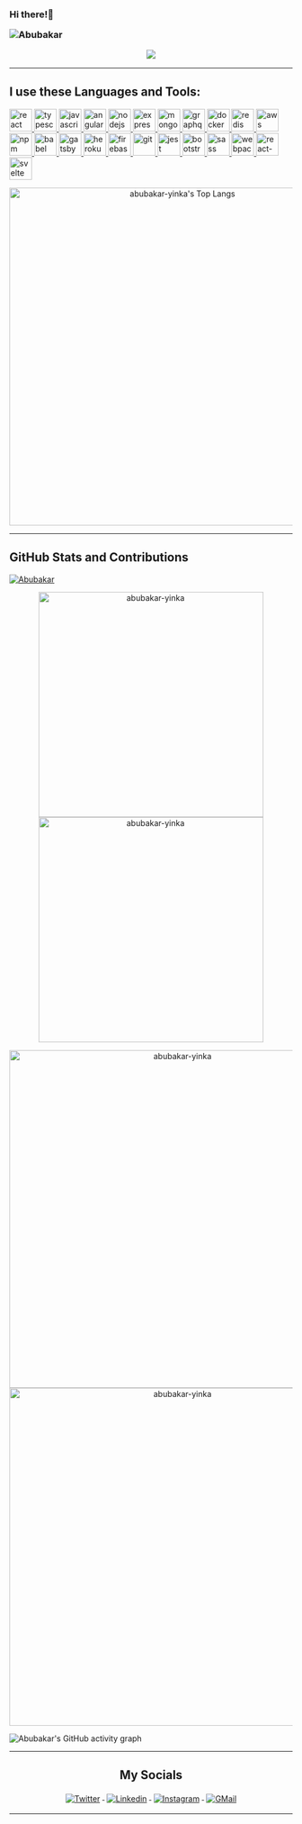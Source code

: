 <!--
**abubakar-yinka/abubakar-yinka** is a ✨ _special_ ✨ repository because its `README.md` (this file) appears on your GitHub profile.

Here are some ideas to get you started:

- 🔭 I’m currently working on ...
- 🌱 I’m currently learning ...
- 👯 I’m looking to collaborate on ...
- 🤔 I’m looking for help with ...
- 💬 Ask me about ...
- 📫 How to reach me: ...
- 😄 Pronouns: ...
- ⚡ Fun fact: ...
-->

<h3 align="center"><p align="left">Hi there!👋</p>
<p align="left"> <img src="https://komarev.com/ghpvc/?username=abubakar-yinka&label=Profile%20views&color=0e75b6&style=flat" alt="Abubakar" /> </p>
<img src="https://github-hero-readme.vercel.app/api?username=abubakar-yinka&count_private=true&show_icons=true&include_all_commits=true&linkedin=abubakar-ibrahim&twitter=Abubakar_YI_" href="https://abubakaribrahim.herokuapp.com/"/></h3>

---
## I use these Languages and Tools:
<p>
  <a href="https://reactjs.org/" target="_blank">
    <img src="https://www.vectorlogo.zone/logos/reactjs/reactjs-icon.svg" alt="react" title="react" width="40" height="40"/>
  </a>
  <a href="https://www.typescriptlang.org/" target="_blank">
    <img src="https://www.vectorlogo.zone/logos/typescriptlang/typescriptlang-icon.svg" alt="typescript" title="typescript" width="40" height="40"/>
  </a>
  <a href="https://developer.mozilla.org/en-US/docs/Web/JavaScript" target="_blank">
    <img src="https://www.vectorlogo.zone/logos/javascript/javascript-icon.svg" alt="javascript" title="javascript" width="40" height="40"/>
  </a>
  <a href="https://angular.io/" target="_blank">
    <img src="https://www.vectorlogo.zone/logos/angular/angular-icon.svg" alt="angular" title="angular" width="40" height="40"/>
  </a>
  <a href="https://nodejs.org" target="_blank">
    <img src="https://www.vectorlogo.zone/logos/nodejs/nodejs-icon.svg" alt="nodejs" title="nodejs" width="40" height="40"/>
  </a>
  <a href="https://expressjs.com" target="_blank">
    <img src="https://www.vectorlogo.zone/logos/expressjs/expressjs-icon.svg" alt="express" title="express" width="40" height="40"/>
  </a> 
  <a href="https://www.mongodb.com" target="_blank">
    <img src="https://www.vectorlogo.zone/logos/mongodb/mongodb-icon.svg" alt="mongodb" title="mongodb" width="40" height="40"/>
  </a>
  <a href="https://graphql.org" target="_blank">
    <img src="https://www.vectorlogo.zone/logos/graphql/graphql-icon.svg" alt="graphql" title="graphql" width="40" height="40"/>
  </a>
  <a href="https://www.docker.com" target="_blank">
    <img src="https://www.vectorlogo.zone/logos/docker/docker-icon.svg" alt="docker" title="docker" width="40" height="40"/>
  </a> 
  <a href="https://redis.io" target="_blank">
    <img src="https://www.vectorlogo.zone/logos/redis/redis-icon.svg" alt="redis" title="redis" width="40" height="40"/>
  </a> 
  <a href="https://aws.amazon.com" target="_blank">
    <img src="https://www.vectorlogo.zone/logos/amazon_aws/amazon_aws-icon.svg" alt="aws" title="aws" width="40" height="40"/>
  </a> 
  <a href="https://www.npmjs.com/" target="_blank">
    <img src="https://www.vectorlogo.zone/logos/npmjs/npmjs-icon.svg" alt="npm" title="npm" width="40" height="40"/>
  </a>
  <a href="https://babeljs.io/" target="_blank">
    <img src="https://www.vectorlogo.zone/logos/babeljs/babeljs-icon.svg" alt="babel" title="babel" width="40" height="40"/>
  </a> 
  <a href="https://www.gatsbyjs.com" target="_blank">
    <img src="https://www.vectorlogo.zone/logos/gatsbyjs/gatsbyjs-icon.svg" alt="gatsby" title="gatsby" width="40" height="40"/>
  </a> 
  <a href="https://heroku.com" target="_blank">
    <img src="https://www.vectorlogo.zone/logos/heroku/heroku-icon.svg" alt="heroku" title="heroku" width="40" height="40"/>
  </a> 
  <a href="https://firebase.google.com/" target="_blank">
    <img src="https://www.vectorlogo.zone/logos/firebase/firebase-icon.svg" alt="firebase" title="firebase" width="40" height="40"/>
  </a> 
  <a href="https://git-scm.com/" target="_blank">
    <img src="https://www.vectorlogo.zone/logos/git-scm/git-scm-icon.svg" alt="git" title="git" width="40" height="40"/>
  </a>
  <a href="https://jestjs.io" target="_blank">
    <img src="https://www.vectorlogo.zone/logos/jestjsio/jestjsio-icon.svg" alt="jest" title="jest" width="40" height="40"/>
  </a> 
  <a href="https://getbootstrap.com" target="_blank">
    <img src="https://www.vectorlogo.zone/logos/getbootstrap/getbootstrap-icon.svg" alt="bootstrap" title="bootstrap" width="40" height="40"/>
  </a>
  <a href="https://sass-lang.com" target="_blank">
    <img src="https://www.vectorlogo.zone/logos/sass-lang/sass-lang-icon.svg" alt="sass" title="sass" width="40" height="40"/>
  </a> 
  <a href="https://webpack.js.org" target="_blank">
    <img src="https://www.vectorlogo.zone/logos/js_webpack/js_webpack-icon.svg" alt="webpack" title="webpack" width="40" height="40"/>
  </a>
  <a href="https://reactnative.dev/" target="_blank">
    <img src="https://cdn.worldvectorlogo.com/logos/react-native-1.svg" alt="react-native" title="React Native" width="40" height="40"/>
  </a>
  <a href="https://svelte.dev/" target="_blank">
    <img src="https://cdn.worldvectorlogo.com/logos/svelte-wordmark-1.svg" alt="svelte" title="Svelte" width="40" height="40"/>
  </a>
</p>

<p align="center"><img src="https://github-readme-stats.vercel.app/api/top-langs/?username=abubakar-yinka&langs_count=8&layout=compact&theme=radical&count_private=true" alt="abubakar-yinka's Top Langs" width="600" /></p>

---
## GitHub Stats and Contributions
<p align="left"> <a href="https://github.com/ryo-ma/github-profile-trophy"><img src="https://github-profile-trophy.vercel.app/?username=abubakar-yinka" alt="Abubakar" /></a> </p>
<p align="center"><img src="https://github-readme-stats.vercel.app/api?username=abubakar-yinka&count_private=true&show_icons=true&theme=radical" alt="abubakar-yinka" width="400" />
<img src="http://github-readme-streak-stats.herokuapp.com?user=abubakar-yinka&count_private=true&show_icons=true&include_all_commits=true&theme=radical&hide_border=false" alt ="abubakar-yinka" width="400" />
</p>

[comment]: <> ([![trophy]&#40;https://github-profile-trophy.vercel.app/?username=abubakar-yinka&theme=monokai&row=2&column=3&margin-w=15&margin-h=15&#41;]&#40;https://github.com/abubakar-yinka/github-profile-trophy&#41;)

<p align="center"><img src="https://github-profile-summary-cards.vercel.app/api/cards/productive-time?username=abubakar-yinka&theme=dracula" alt="abubakar-yinka" width="600" />
<img src="https://github-profile-summary-cards.vercel.app/api/cards/profile-details?username=abubakar-yinka&theme=dracula" alt ="abubakar-yinka" width="600" />
</p>

![Abubakar's GitHub activity graph](https://activity-graph.herokuapp.com/graph?username=abubakar-yinka&theme=react-dark&hide_border=true&area=true)

---

<h2 align="center">My Socials</h2>
<p align="center">
<a href="https://twitter.com/Abubakar_YI_">
<img src="https://raw.githubusercontent.com/klaasnicolaas/ColoredBadges/master/svg/social/twitter.svg" alt="Twitter" style="vertical-align:top; margin:4px">
</a>
<a href="https://linkedin.com/in/abubakar-ibrahim">
<img src="https://raw.githubusercontent.com/klaasnicolaas/ColoredBadges/master/svg/social/linkedin.svg" alt="Linkedin" style="vertical-align:top; margin:4px">
</a>
<a href="https://instagram.com/abubakar_y_i">
<img src="https://raw.githubusercontent.com/klaasnicolaas/ColoredBadges/prod/svg/social/instagram.svg" alt="Instagram" style="vertical-align:top; margin:4px">
</a>
<a href="mailto:abubakaryinka75@gmail.com">
<img src="https://raw.githubusercontent.com/klaasnicolaas/ColoredBadges/prod/svg/social/gmail.svg" alt="GMail" style="vertical-align:top; margin:4px">
</a>
</p>

---
